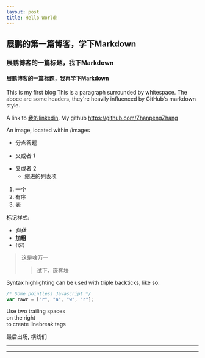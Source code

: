 ```yaml
---
layout: post
title: Hello World!
---
```

## 展鹏的第一篇博客，学下Markdown
### 展鹏博客的一篇标题，我下Markdown
#### 展鹏博客的一篇标题，我再学下Markdown

This is my first blog
This is a paragraph surrounded by whitespace. The aboce are some headers, they're heavily influenced by GitHub's markdown style.



A link to [我的linkedin](https://www.linkedin.com/in/zhanpeng-zhang-0170349b/). My github <https://github.com/ZhanpengZhang>

An image, located within /images

* 分点答题
- 又或者 1
+ 又或者 2
  - 缩进的列表项

1. 一个
2. 有序
3. 表

标记样式:

- _斜体_
- **加粗**
- `代码`

> 这是啥万一
>> 试下，嵌套块

Syntax highlighting can be used with triple backticks, like so:

```javascript
/* Some pointless Javascript */
var rawr = ["r", "a", "w", "r"];
```

Use two trailing spaces  
on the right  
to create linebreak tags  

最后出场, 横线们

----
****
